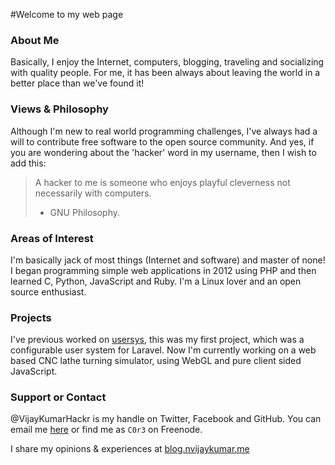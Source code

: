 #Welcome to my web page

### About Me
Basically, I enjoy the Internet, computers, blogging, traveling and socializing with quality people. For me, it has been always about leaving the world in a better place than we've found it!

### Views & Philosophy
Although I'm new to real world programming challenges, I've always had a will to contribute free software to the open source community. And yes, if you are wondering about the 'hacker' word in my username, then I wish to add this:

> A hacker to me is someone who enjoys playful cleverness not necessarily with computers.
> - GNU Philosophy.

### Areas of Interest
I'm basically jack of most things (Internet and software) and master of none! I began programming simple web applications in 2012 using PHP and then learned C, Python, JavaScript and Ruby. I'm a Linux lover and an open source enthusiast.

### Projects
I've previous worked on [usersys](https://github.com/VijayKumarHackr/usersys), this was my first project, which was a configurable user system for Laravel. Now I'm currently working on a web based CNC lathe turning simulator, using WebGL and pure client sided JavaScript.

### Support or Contact
@VijayKumarHackr is my handle on Twitter, Facebook and GitHub. You can email me [here](mailto:nvijaykumar2012@gmail.com) or find me as `C0r3` on Freenode.

I share my opinions & experiences at [blog.nvijaykumar.me](http://blog.nvijaykumar.me)
